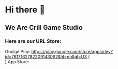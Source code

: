 # Hi there 👋
## We Are Crill Game Studio
### Here are our URL Store:
Goolge Play: https://play.google.com/store/apps/dev?id=7617162782209143062&hl=en&gl=US ( <br> )
App Store: 
<!--

**Here are some ideas to get you started:**

🙋‍♀️ A short introduction - what is your organization all about?
🌈 Contribution guidelines - how can the community get involved?
👩‍💻 Useful resources - where can the community find your docs? Is there anything else the community should know?
🍿 Fun facts - what does your team eat for breakfast?
🧙 Remember, you can do mighty things with the power of [Markdown](https://docs.github.com/github/writing-on-github/getting-started-with-writing-and-formatting-on-github/basic-writing-and-formatting-syntax)
-->
